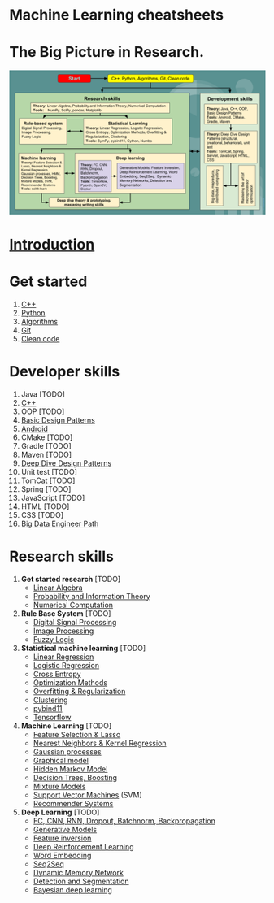 # Machine Learning cheatsheets

# The Big Picture in Research.

<img src="./images/The_Big_Picture_in_Research.svg"/>

# [**Introduction**](01_Introduction.md)

# **Get started**

1. [C++](https://www.notion.so/ideasbox/C-612821ddaa2b4f59b14ac93a7cbcf928)
2. [Python](https://www.notion.so/ideasbox/Python-e602ce66477642c9b5b245704e6cd386)
3. [Algorithms](https://www.notion.so/ideasbox/Algorithms-5624a4c3ba124151a66b5dba1944de76)
4. [Git](https://www.notion.so/ideasbox/Git-5fedcde8e0724758acf03dba9f20e55c)
5. [Clean code](https://www.notion.so/ideasbox/Clean-Code-1528cf41e0ce4a4cace7f1081e2336c6)

# **Developer skills**

1. Java [TODO]
2. [C++](https://www.notion.so/ideasbox/C-612821ddaa2b4f59b14ac93a7cbcf928)
3. OOP [TODO]
4. [Basic Design Patterns](https://www.notion.so/ideasbox/Basic-Design-Patterns-60543b66501443b68ed952028d9ebed8)
5. [Android](https://www.notion.so/ideasbox/Android-8e776458c7024f06b5552290c34f2391)
6. CMake [TODO]
7. Gradle [TODO]
8. Maven [TODO]
9. [Deep Dive  Design Patterns](https://www.notion.so/ideasbox/Deep-Dive-Design-Patterns-2177fec1095e4503aa6bcdd690dc861b)
10. Unit test [TODO]
11. TomCat [TODO]
12. Spring [TODO]
13. JavaScript [TODO]
14. HTML [TODO]
15. CSS [TODO]
16. [Big Data Engineer Path](https://www.notion.so/ideasbox/Big-Data-Engineer-Path-b072c0a9de0f4cbea9feeba97b48032a)

# **Research skills**

1. **Get started research** [TODO]
    - [Linear Algebra](https://www.notion.so/ideasbox/Linear-Algebra-26c6fe5dc62545658664a0419c2f2f77)
    - [Probability and Information Theory](https://www.notion.so/ideasbox/Probability-and-Information-Theory-a67ec2ba7a904f31bf1efce4f3ec509c)
    - [Numerical Computation](https://www.notion.so/ideasbox/Numerical-Computation-a0f5bd83d1fe4589918c609e43c63ccd)
2. **Rule Base System** [TODO]
    - [Digital Signal Processing](https://www.notion.so/ideasbox/Digital-Signal-Processing-58243d25e39b4aa7a2307272b9341fd0)
    - [Image Processing](https://www.notion.so/ideasbox/Image-Processing-f18d47416d744a51b4de874c9565cf11)
    - [Fuzzy Logic](https://www.notion.so/ideasbox/Fuzzy-Logic-c371692f3cfb4d10818669c0244b7115)
3. **Statistical machine learning** [TODO]
    - [Linear Regression](https://www.notion.so/ideasbox/Linear-Regression-5a63eea8cb6440a89d51d19695803e29)
    - [Logistic Regression](https://www.notion.so/ideasbox/Logistic-Regression-a83ff3aa5ea440f880476943a91b51dc)
    - [Cross Entropy](https://www.notion.so/ideasbox/Cross-Entropy-80287c6613ff417faf8de71c1a32fa81)
    - [Optimization Methods](https://www.notion.so/ideasbox/SGD-f6a694af47f94217a16d6950fd9813a1)
    - [Overfitting & Regularization](https://www.notion.so/ideasbox/Overfitting-Regularization-24cbafcaee6645ec92352d53f341cea6)
    - [Clustering](https://www.notion.so/ideasbox/Clustering-e5d21188bd6f4a269bf630c645f84577)
    - [pybind11](https://www.notion.so/ideasbox/pybind11-69977e341d8c4696a069a9eb21808b69)
    - [Tensorflow](https://www.notion.so/ideasbox/Tensorflow-de4d05fac8c4401fa4aeb52a444e1805)
4. **Machine Learning** [TODO]
    - [Feature Selection & Lasso](https://www.notion.so/ideasbox/Feature-Selection-Lasso-79139d52b381465cab0ebd89eeb65bc4)
    - [Nearest Neighbors & Kernel Regression](https://www.notion.so/ideasbox/Nearest-Neighbors-Kernel-Regression-7754d003103c40a98bcf2b1808309082)
    - [Gaussian processes](https://www.notion.so/ideasbox/Gaussian-processes-1b712076a512406da12c676df5c5962e)
    - [Graphical model](https://www.notion.so/ideasbox/Graphical-model-e9d73058accb42fb934039143c144498)
    - [Hidden Markov Model](https://www.notion.so/ideasbox/Hidden-Markov-Model-8e55ce3cbf0c4827a8f39f1c2f329ae2)
    - [Decision Trees, Boosting](https://www.notion.so/ideasbox/Decision-Trees-Boosting-8a29e60e78704938b68cbf296638fdfb)
    - [Mixture Models](https://www.notion.so/ideasbox/Mixture-Models-3260e541958c4bec8c66798756ea2d79)
    - [Support Vector Machines](https://www.notion.so/ideasbox/Support-Vector-Machines-c66b03de8b4a49dca568c8ca673ec370) (SVM)
    - [Recommender Systems](https://www.notion.so/ideasbox/Recommender-Systems-89c0649c74cb41d98e01f7e1a3946879)
5. **Deep Learning** [TODO]
    - [FC, CNN, RNN, Dropout, Batchnorm, Backpropagation](https://www.notion.so/ideasbox/FC-CNN-RNN-Dropout-Batchnorm-Backpropagation-551bb47095574574a4162c09c983ec58)
    - [Generative Models](https://www.notion.so/ideasbox/Generative-Models-4da6d064b02f41fda3a32facf32d22ec)
    - [Feature inversion](https://www.notion.so/ideasbox/Feature-inversion-aa91ef2235bd482aa21f19e6c4b96af2)
    - [Deep Reinforcement Learning](https://www.notion.so/ideasbox/Deep-Reinforcement-Learning-75e649a8239e4cdbbcb695fce9340ee1)
    - [Word Embedding](https://www.notion.so/ideasbox/Word-Embedding-ee311c03c74b416c99cea5cde8ca40b1)
    - [Seq2Seq](https://www.notion.so/ideasbox/Seq2Seq-d0220eef3495471daad385f92beac538)
    - [Dynamic Memory Network](https://www.notion.so/ideasbox/Dynamic-Memory-Network-32b59e03def54506a0406d053b22e09f)
    - [Detection and Segmentation](https://www.notion.so/ideasbox/Detection-and-Segmentation-407e17ab92e34afa80ad6dd6d82d9365)
    - [Bayesian deep learning](https://www.notion.so/ideasbox/Bayesian-deep-learning-a900bc1a1afa4fe4aeed5c41bc93239e)
